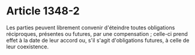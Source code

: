 # Article 1348-2

<p>Les parties peuvent librement convenir d'éteindre toutes obligations réciproques, présentes ou futures, par une compensation ; celle-ci prend effet à la date de leur accord ou, s'il s'agit d'obligations futures, à celle de leur coexistence.</p>